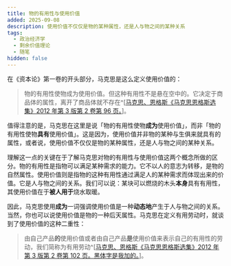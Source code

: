 ```yaml
---
title: 物的有用性与使用价值
added: 2025-09-08
description: 使用价值不仅仅是物的某种属性，还是人与物之间的某种关系
tags:
  - 政治经济学
  - 剩余价值理论
  - 随笔
hidden: false
---
```


在《资本论》第一卷的开头部分，马克思是这么定义使用价值的：

> 物的有用性使物成为使用价值。但这种有用性不是悬在空中的。它决定于商品体的属性，离开了商品体就不存在^[[马克思、恩格斯《马克思恩格斯选集》2012 年第 3 版第 2 卷第 96 页。](马克思、恩格斯《马克思恩格斯选集》2012年第3版第2卷.pdf#page=113&selection=55,0,66,0)]。

值得注意的是，马克思在这里是说「物的有用性使物**成为**使用价值」，而非「物的有用性使物**具有**使用价值」。这是因为，使用价值并非物的某种与生俱来就具有的属性，或者说，使用价值不仅仅是物的某种属性，还是人与物之间的某种关系。

理解这一点的关键在于了解马克思对物的有用性与使用价值这两个概念所做的区分。物的有用性是指物可以满足某种需求的能力。它不以人的意志为转移，是物的自然属性。使用价值则是指物的这种有用性通过满足人的某种需求而体现出来的价值。它是人与物之间的关系。我们可以说：某块可以燃烧的木头**本身**具有有用性，其使用价值在于**被人用于**烧水取暖。

因此，马克思使用**成为**一词强调使用价值是一种**动态地**产生于人与物之间的关系。当然，你也可以说使用价值是物的一种后天属性。马克思在定义有用劳动时，就谈到了使用价值的这种二重性：

> 由自己产品**的**使用价值或者由自己产品**是**使用价值来表示自己的有用性的劳动，我们简称为有用劳动^[[马克思、恩格斯《马克思恩格斯选集》2012 年第 3 版第 2 卷第 102 页。黑体字是我加的。](马克思、恩格斯《马克思恩格斯选集》2012年第3版第2卷.pdf#page=119&selection=13,0,18,0)]。
